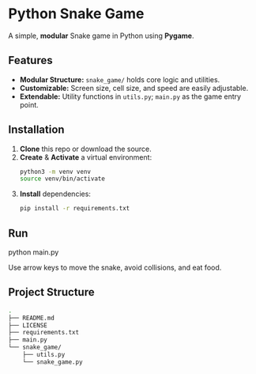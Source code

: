 <!-- README.md -->

# Python Snake Game

A simple, **modular** Snake game in Python using **Pygame**.

## Features
- **Modular Structure:** `snake_game/` holds core logic and utilities.
- **Customizable:** Screen size, cell size, and speed are easily adjustable.
- **Extendable:** Utility functions in `utils.py`; `main.py` as the game entry point.

## Installation
1. **Clone** this repo or download the source.
2. **Create** & **Activate** a virtual environment:
   ```bash
   python3 -m venv venv
   source venv/bin/activate
3. **Install** dependencies:
   ```bash
   pip install -r requirements.txt    

## Run
python main.py 

Use arrow keys to move the snake, avoid collisions, and eat food.

## Project Structure
```bash
.
├── README.md
├── LICENSE
├── requirements.txt
├── main.py
└── snake_game/
    ├── utils.py
    └── snake_game.py